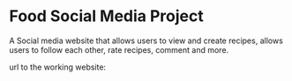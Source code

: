 # Food Social Media Project
A Social media website that allows users to view and create recipes, allows users to follow each other, rate recipes, comment and more.

url to the working website: